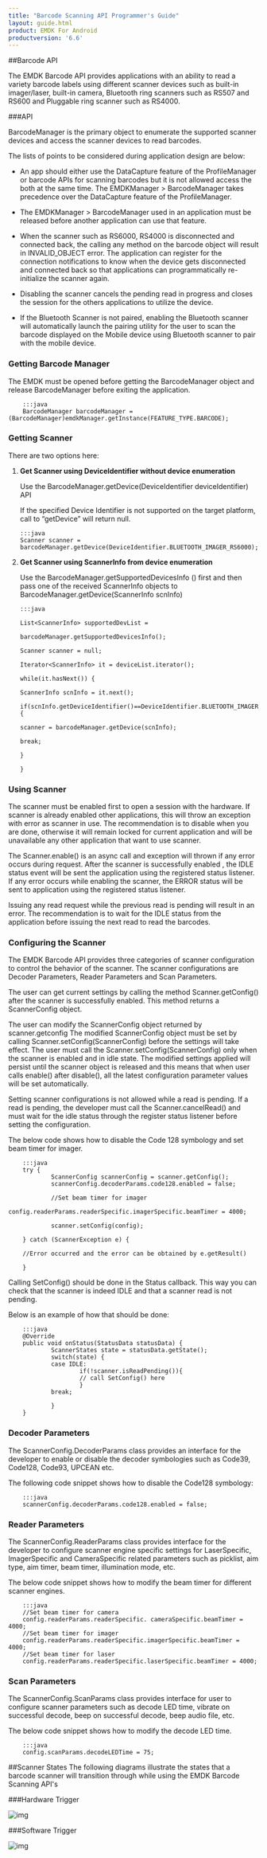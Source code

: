 ```yaml
---
title: "Barcode Scanning API Programmer's Guide"
layout: guide.html
product: EMDK For Android
productversion: '6.6'
---
```


##Barcode API

The EMDK Barcode API provides applications with an ability to read a
variety barcode labels using different scanner devices such as built-in
imager/laser, built-in camera, Bluetooth ring scanners such as RS507 and
RS600 and Pluggable ring scanner such as RS4000.

###API

BarcodeManager is the primary object to enumerate the supported scanner
devices and access the scanner devices to read barcodes.

The lists of points to be considered during application design are
below:

-   An app should either use the DataCapture feature of the ProfileManager or barcode APIs for scanning barcodes  but it is not allowed access the both at the same time. The EMDKManager > BarcodeManager takes precedence over the DataCapture feature of the ProfileManager.


-   The EMDKManager > BarcodeManager used in an application must be released before another application can use that feature.

-   When the scanner such as RS6000, RS4000 is disconnected and connected back, the calling any method on the barcode object will result in INVALID_OBJECT error. The application can register for the connection notifications to know when the device gets disconnected and connected back so that applications can programmatically  re-initialize the scanner again.


-   Disabling the scanner cancels the pending read in progress and closes the session for the others applications to utilize the device.

-   If the Bluetooth Scanner is not paired, enabling the Bluetooth scanner will automatically launch the pairing utility for the user to scan the barcode displayed on the Mobile device using Bluetooth scanner to pair with the mobile device.

### Getting Barcode Manager

The EMDK must be opened before getting the BarcodeManager object and
release BarcodeManager before exiting the application.

        :::java
        BarcodeManager barcodeManager = (BarcodeManager)emdkManager.getInstance(FEATURE_TYPE.BARCODE);

### Getting Scanner

There are two options here:

1.  **Get Scanner using DeviceIdentifier without device enumeration**

	Use the BarcodeManager.getDevice(DeviceIdentifier deviceIdentifier) API

	If the specified Device Identifier is not supported on the target platform, call to “getDevice” will return null.

        :::java
        Scanner scanner = barcodeManager.getDevice(DeviceIdentifier.BLUETOOTH_IMAGER_RS6000);

2.  **Get Scanner using ScannerInfo from device enumeration**

    Use the BarcodeManager.getSupportedDevicesInfo () first and then pass one of the received ScannerInfo objects to BarcodeManager.getDevice(ScannerInfo scnInfo)

        :::java
        
        List<ScannerInfo> supportedDevList =

        barcodeManager.getSupportedDevicesInfo();
        
        Scanner scanner = null;
        
        Iterator<ScannerInfo> it = deviceList.iterator();

        while(it.hasNext()) {
        
        ScannerInfo scnInfo = it.next();

        if(scnInfo.getDeviceIdentifier()==DeviceIdentifier.BLUETOOTH_IMAGER_RS6000){
        
        scanner = barcodeManager.getDevice(scnInfo);

        break;

        }

        }

### Using Scanner

The scanner must be enabled first to open a session with the hardware. If scanner is already enabled other applications, this will throw an exception with error as scanner in use. The recommendation is to disable when you are done, otherwise it will remain locked for current application and will be unavailable any other application that want to use scanner.

The Scanner.enable() is an async call and exception will thrown if any error occurs during request. After the scanner is successfully enabled , the IDLE status event will be sent the application using the registered status listener. If any error occurs while enabling the scanner, the ERROR status will be sent to application using the registered status listener.

Issuing any read request while the previous read is pending will result in an error. The recommendation is to wait for the IDLE status from the application before issuing the next read to read the barcodes.



### Configuring the Scanner

The EMDK Barcode API provides three categories of scanner configuration to control the behavior of the scanner. The scanner configurations are Decoder Parameters, Reader Parameters and Scan Parameters. 

The user can get current settings by calling the method Scanner.getConfig() after the scanner is successfully enabled. This method returns a ScannerConfig object.

The user can modify the ScannerConfig object returned by scanner.getconfig The modified ScannerConfig object must be set by calling Scanner.setConfig(ScannerConfig) before the settings will take effect. The user must call the Scanner.setConfig(ScannerConfig) only when the scanner is enabled and in idle state.   The modified settings applied will persist until the scanner object is released and this means that when user calls enable() after disable(), all the latest configuration parameter values will be set automatically.  

Setting scanner configurations is not allowed while a read is pending. If a read is pending, the developer must call the Scanner.cancelRead() and must wait for the idle status through the register status listener before setting the configuration.

The below code shows how to disable the Code 128 symbology and set beam timer for imager.

        :::java
        try {
                ScannerConfig scannerConfig = scanner.getConfig();
                scannerConfig.decoderParams.code128.enabled = false; 
                
                //Set beam timer for imager
                config.readerParams.readerSpecific.imagerSpecific.beamTimer = 4000;

                scanner.setConfig(config); 

        } catch (ScannerException e) {

        //Error occurred and the error can be obtained by e.getResult()

        }

Calling SetConfig() should be done in the Status callback. This way you can check that the scanner is indeed IDLE and that a scanner read is not pending.

Below is an example of how that should be done:

        :::java
        @Override
        public void onStatus(StatusData statusData) {
                ScannerStates state = statusData.getState();
                switch(state) {
                case IDLE:
                        if(!scanner.isReadPending()){
                        // call SetConfig() here
                        }
                break;

                }
        }


### Decoder Parameters

The ScannerConfig.DecoderParams class provides an interface for the developer to enable or disable the decoder symbologies such as Code39, Code128, Code93, UPCEAN etc.  

The following code snippet shows how to disable the Code128 symbology:

        :::java
        scannerConfig.decoderParams.code128.enabled = false;

### Reader Parameters

The ScannerConfig.ReaderParams class provides interface for the developer to configure scanner engine specific settings for LaserSpecific, ImagerSpecific and CameraSpecific related parameters such as picklist, aim type, aim timer, beam timer, illumination mode, etc.

The below code snippet shows how to modify the beam timer for different scanner engines.

        :::java
        //Set beam timer for camera
        config.readerParams.readerSpecific. cameraSpecific.beamTimer = 4000;
        //Set beam timer for imager
        config.readerParams.readerSpecific.imagerSpecific.beamTimer = 4000;
        //Set beam timer for laser
        config.readerParams.readerSpecific.laserSpecific.beamTimer = 4000;

### Scan Parameters
The ScannerConfig.ScanParams class provides interface for user to configure scanner parameters such as decode LED time, vibrate on successful decode, beep on successful decode, beep audio file, etc. 

The below code snippet shows how to modify the decode LED time.

        :::java
        config.scanParams.decodeLEDTime = 75;



##Scanner States
The following diagrams illustrate the states that a barcode scanner will transition through while using the EMDK Barcode Scanning API's


###Hardware Trigger

![img](hardware-trigger.png)

###Software Trigger

![img](software-trigger.png)
